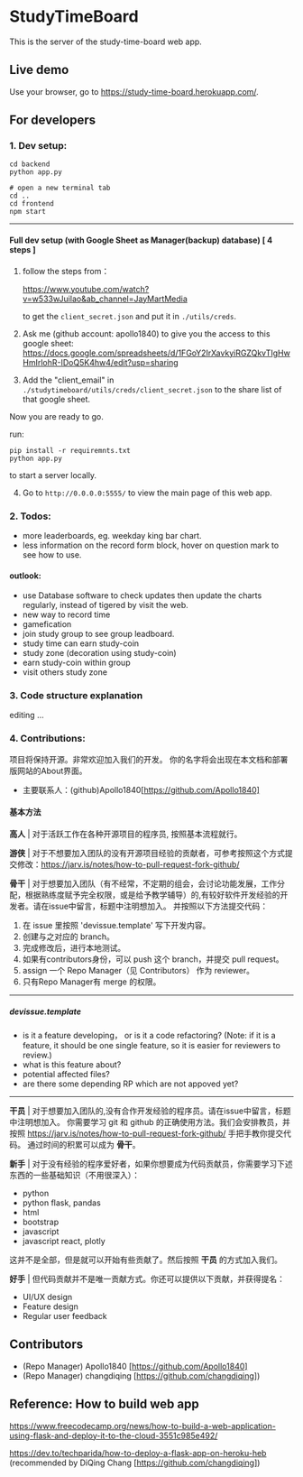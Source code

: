 # StudyTimeBoard

This is the server of the study-time-board web app.

## Live demo

Use your browser, go to https://study-time-board.herokuapp.com/.

## For developers

### 1. Dev setup:

    cd backend
    python app.py

    # open a new terminal tab
    cd ..
    cd frontend
    npm start

---

#### Full dev setup (with Google Sheet as Manager(backup) database) [ 4 steps ]

1. follow the steps from：

   https://www.youtube.com/watch?v=w533wJuilao&ab_channel=JayMartMedia

   to get the `client_secret.json` and put it in `./utils/creds`.

2. Ask me (github account: apollo1840) to give you the access to this google sheet:
   https://docs.google.com/spreadsheets/d/1FGoY2IrXavkyiRGZQkvTIgHwHmIrlohR-IDoQ5K4hw4/edit?usp=sharing

3. Add the "client_email" in `./studytimeboard/utils/creds/client_secret.json` to the share list of that google sheet.

Now you are ready to go.

run:

    pip install -r requiremnts.txt
    python app.py

to start a server locally.

4. Go to `http://0.0.0.0:5555/` to view the main page of this web app.

### 2. Todos:

- more leaderboards, eg. weekday king bar chart.
- less information on the record form block, hover on question mark to see how to use.

#### outlook:

- use Database software to check updates then update the charts regularly, instead of tigered by visit the web.
- new way to record time
- gamefication
- join study group to see group leadboard.
- study time can earn study-coin
- study zone (decoration using study-coin)
- earn study-coin within group
- visit others study zone

### 3. Code structure explanation

editing ...

### 4. Contributions:
项目将保持开源。非常欢迎加入我们的开发。
你的名字将会出现在本文档和部署版网站的About界面。


- 主要联系人：(github)Apollo1840[https://github.com/Apollo1840]


#### 基本方法

**高人** | 对于活跃工作在各种开源项目的程序员, 按照基本流程就行。

**游侠** | 对于不想要加入团队的没有开源项目经验的贡献者，可参考按照这个方式提交修改：https://jarv.is/notes/how-to-pull-request-fork-github/

**骨干** | 对于想要加入团队（有不经常，不定期的组会，会讨论功能发展，工作分配，根据熟练度赋予完全权限，或是给予教学辅导）的,有较好软件开发经验的开发者。请在issue中留言，标题中注明想加入。
并按照以下方法提交代码：

1. 在 issue 里按照 'devissue.template' 写下开发内容。
2. 创建与之对应的 branch。
3. 完成修改后，进行本地测试。
4. 如果有contributors身份，可以 push 这个 branch，并提交 pull request。
5. assign 一个 Repo Manager（见 Contributors） 作为 reviewer。 
6. 只有Repo Manager有 merge 的权限。


---

##### devissue.template

- is it a feature developing， or is it a code refactoring? (Note: if it is a feature, it should be one single feature, so it is easier for reviewers to review.)
- what is this feature about?
- potential affected files?
- are there some depending RP which are not appoved yet?

---

**干员** | 对于想要加入团队的,没有合作开发经验的程序员。请在issue中留言，标题中注明想加入。
你需要学习 git 和 github 的正确使用方法。我们会安排教员，并按照 https://jarv.is/notes/how-to-pull-request-fork-github/ 手把手教你提交代码。
通过时间的积累可以成为 **骨干**。

**新手** | 对于没有经验的程序爱好者，如果你想要成为代码贡献员，你需要学习下述东西的一些基础知识（不用很深入）：

- python
- python flask, pandas
- html
- bootstrap
- javascript
- javascript react, plotly

这并不是全部，但是就可以开始有些贡献了。然后按照 **干员** 的方式加入我们。

**好手** | 但代码贡献并不是唯一贡献方式。你还可以提供以下贡献，并获得提名：

- UI/UX design
- Feature design
- Regular user feedback




## Contributors
- (Repo Manager) Apollo1840 [https://github.com/Apollo1840]
- (Repo Manager) changdiqing [https://github.com/changdiqing])


## Reference: How to build web app

https://www.freecodecamp.org/news/how-to-build-a-web-application-using-flask-and-deploy-it-to-the-cloud-3551c985e492/

https://dev.to/techparida/how-to-deploy-a-flask-app-on-heroku-heb (recommended by DiQing Chang [https://github.com/changdiqing])
